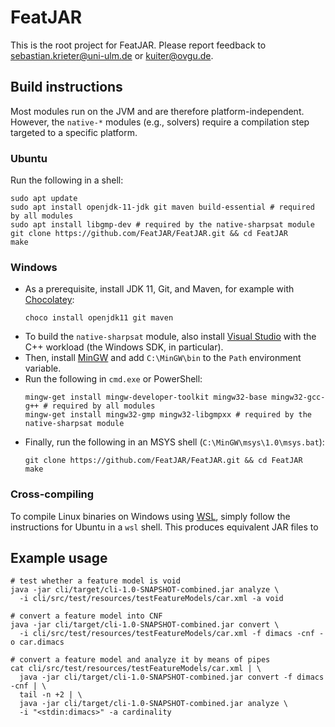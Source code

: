 # FeatJAR

This is the root project for FeatJAR.
Please report feedback to sebastian.krieter@uni-ulm.de or kuiter@ovgu.de.

## Build instructions

Most modules run on the JVM and are therefore platform-independent.
However, the `native-*` modules (e.g., solvers) require a compilation step targeted to a specific platform.

### Ubuntu

Run the following in a shell:

```
sudo apt update
sudo apt install openjdk-11-jdk git maven build-essential # required by all modules
sudo apt install libgmp-dev # required by the native-sharpsat module
git clone https://github.com/FeatJAR/FeatJAR.git && cd FeatJAR
make
```

### Windows

* As a prerequisite, install JDK 11, Git, and Maven, for example with [Chocolatey](https://chocolatey.org/install):
  ```
  choco install openjdk11 git maven
  ```
* To build the `native-sharpsat` module, also install [Visual Studio](https://visualstudio.microsoft.com/downloads/) with the C++ workload (the Windows SDK, in particular).
* Then, install [MinGW](https://sourceforge.net/projects/mingw/files/Installer/mingw-get-setup.exe/download) and add `C:\MinGW\bin` to the `Path` environment variable.
* Run the following in `cmd.exe` or PowerShell:
   ```
   mingw-get install mingw-developer-toolkit mingw32-base mingw32-gcc-g++ # required by all modules
   mingw-get install mingw32-gmp mingw32-libgmpxx # required by the native-sharpsat module
   ```
* Finally, run the following in an MSYS shell (`C:\MinGW\msys\1.0\msys.bat`):
   ```
   git clone https://github.com/FeatJAR/FeatJAR.git && cd FeatJAR
   make
   ```

### Cross-compiling

To compile Linux binaries on Windows using [WSL](https://docs.microsoft.com/en-us/windows/wsl/install), simply follow the instructions for Ubuntu in a `wsl` shell.
This produces equivalent JAR files to 

## Example usage

```
# test whether a feature model is void
java -jar cli/target/cli-1.0-SNAPSHOT-combined.jar analyze \
  -i cli/src/test/resources/testFeatureModels/car.xml -a void

# convert a feature model into CNF
java -jar cli/target/cli-1.0-SNAPSHOT-combined.jar convert \
  -i cli/src/test/resources/testFeatureModels/car.xml -f dimacs -cnf -o car.dimacs

# convert a feature model and analyze it by means of pipes
cat cli/src/test/resources/testFeatureModels/car.xml | \
  java -jar cli/target/cli-1.0-SNAPSHOT-combined.jar convert -f dimacs -cnf | \
  tail -n +2 | \
  java -jar cli/target/cli-1.0-SNAPSHOT-combined.jar analyze \
  -i "<stdin:dimacs>" -a cardinality
```
